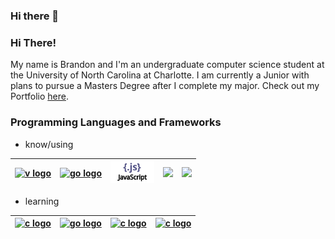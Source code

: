 ### Hi there 👋

<!--
**antiumboicloudqu/antiumboicloudqu** is a ✨ _special_ ✨ repository because its `README.md` (this file) appears on your GitHub profile.

Here are some ideas to get you started:

- 🔭 I’m currently working on ...
- 🌱 I’m currently learning ...
- 👯 I’m looking to collaborate on ...
- 🤔 I’m looking for help with ...
- 💬 Ask me about ...
- 📫 How to reach me: ...
- 😄 Pronouns: ...
- ⚡ Fun fact: ...
-->
### Hi There!

My name is Brandon and I'm an undergraduate computer science student at the University of North Carolina at Charlotte. I am currently a Junior with plans to pursue a Masters Degree after I complete my major. Check out my Portfolio <a href="https://brandonrorie.000webhostapp.com/index" target="_blank">here</a>.

### Programming Languages and Frameworks

- know/using

| [<img src="https://logos-download.com/wp-content/uploads/2016/10/Java_logo_icon.png" alt="v logo" width="70">](https://www.java.com/en/)  | [<img src="https://lh3.googleusercontent.com/proxy/Sm8_voubhFgEPkWlQyYJwvCfRv6VXrp9ry2xERaVTn4tc1txkb5nCq-u-BJ-g0DR4ZnwJLtwaUBXaXuE9BFaB5czI-xMvVwYjn4fd9MWcR6B3EXhLpyzYbZ2fgQ" alt="go logo" width="70">](https://www.python.org/)  | [<img src="https://raw.githubusercontent.com/guiguan/autocomplete-javascript/master/images/javascript.png" width="70">](https://www.javascript.com/)  | [<img src="https://jfdi.info/wp-content/uploads/bootstrap.png" width="70">](https://getbootstrap.com/)  | [<img src="https://freetuts.net/upload/tut_cate/images/2015/12/14/13/hoc-jquery.png" width="70">](https://jquery.com/)  |
|---|---|---|---|---|

- learning

|  [<img src="https://pngimg.com/uploads/php/php_PNG12.png" alt="c logo" width="70">](https://www.php.net/) |  [<img src="https://magixsolution.com/wp-content/uploads/2020/02/C-C-classes-kanpur.png" alt="go logo" width="70">](https://isocpp.org/)  |  [<img src="https://miro.medium.com/max/480/1*oNM0JVqivoi3lVPF6ygp9Q.png" alt="c logo" width="70">](https://kotlinlang.org/) |  [<img src="https://fiverr-res.cloudinary.com/images/q_auto,f_auto/gigs/99937611/original/d1c6ac81f536b60b0df88472d3582cdc4ad644d4/spring-mvc-boot-application.png" alt="c logo" width="70">](https://spring.io/)
|---|---|---|---|
